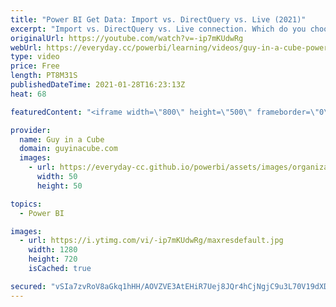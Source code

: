 ```yaml
---
title: "Power BI Get Data: Import vs. DirectQuery vs. Live (2021)"
excerpt: "Import vs. DirectQuery vs. Live connection. Which do you choose and why in Power BI? Adam looks at the three options when creating reports in Power BI Desktop including composite models.  Power BI Data Sources: https://docs.microsoft.com/power-bi/connect-data/power-bi-data-sources  Star Schema: https://docs.microsoft.com/power-bi/guidance/star-schema"
originalUrl: https://youtube.com/watch?v=-ip7mKUdwRg
webUrl: https://everyday.cc/powerbi/learning/videos/guy-in-a-cube-power-bi-get-data-import-vs-directquery-vs-live-2021/
type: video
price: Free
length: PT8M31S
publishedDateTime: 2021-01-28T16:23:13Z
heat: 68

featuredContent: "<iframe width=\"800\" height=\"500\" frameborder=\"0\" src=\"https://www.youtube.com/embed/-ip7mKUdwRg\" allow=\"accelerometer; autoplay; encrypted-media; gyroscope; picture-in-picture\" allowfullscreen></iframe>"

provider:
  name: Guy in a Cube
  domain: guyinacube.com
  images:
    - url: https://everyday-cc.github.io/powerbi/assets/images/organizations/guyinacube.com-50x50.jpg
      width: 50
      height: 50

topics:
  - Power BI

images:
  - url: https://i.ytimg.com/vi/-ip7mKUdwRg/maxresdefault.jpg
    width: 1280
    height: 720
    isCached: true

secured: "vSIa7zvRoV8aGkq1hHH/AOVZVE3AtEHiR7Uej8JQr4hCjNgjC9u3L70V19dXDHFtmwJH7OdGzU4VBcOSkxrWZJ6dSC23KwGwMhC0qf6x2AEOB/4deZKIs7l4PC9gEpuSq4mPfeRF7v6Hv7/P8GFsydpMWoxsfwiDLN1dxvSjLUvRIESEaX7oW812g6gSqxj2QF1TTuNahD2G7KSJQxYDZAd1VyJNeOpPzC8viKBS5Y9LqvNjXXngsJQCzJybSwfq++1+HyODPvfIQz5s+7hOw1UQlhH/ygvwWXNmKzs2FTF7pxDeBShfTaH0rrjntmw7at+hb37pSPgQ7swOMFI6y7cmbdukkMtJZt831LyfMyK6wTCKLWtRmZMchqZezSeaDA/ph96JqEcaKTHRSGuM18JLUZ1QbMGq97z9gKLVOSw=;Pj1d2j3Z4t07axx4bFJiDw=="
---
```


